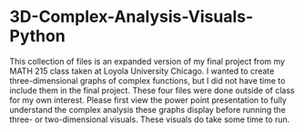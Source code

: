 # 3D-Complex-Analysis-Visuals-Python

This collection of files is an expanded version of my final project from my MATH 215 class taken at Loyola University Chicago. I wanted to create three-dimensional graphs of complex functions, but I did not have time to include them in the final project. These four files were done outside of class for my own interest. Please first view the power point presentation to fully understand the complex analysis these graphs display before running the three- or two-dimensional visuals. These visuals do take some time to run.
